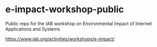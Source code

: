 # e-impact-workshop-public
Public repo for the IAB workshop on Environmental Impact of Internet Applications and Systems

https://www.iab.org/activities/workshops/e-impact/
